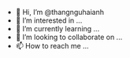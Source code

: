- 👋 Hi, I’m @thangnguhaianh
- 👀 I’m interested in ...
- 🌱 I’m currently learning ...
- 💞️ I’m looking to collaborate on ...
- 📫 How to reach me ...

<!---
evergreennha/evergreennha is a ✨ special ✨ repository because its `README.md` (this file) appears on your GitHub profile.
You can click the Preview link to take a look at your changes.
--->
